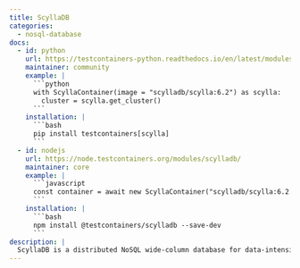 ```yaml
---
title: ScyllaDB
categories:
  - nosql-database
docs:
  - id: python
    url: https://testcontainers-python.readthedocs.io/en/latest/modules/scylla/README.html
    maintainer: community
    example: |
      ```python
      with ScyllaContainer(image = "scylladb/scylla:6.2") as scylla:
        cluster = scylla.get_cluster()
      ```
    installation: |
      ```bash
      pip install testcontainers[scylla]
      ```
  - id: nodejs
    url: https://node.testcontainers.org/modules/scylladb/
    maintainer: core
    example: |
      ```javascript
      const container = await new ScyllaContainer("scylladb/scylla:6.2.0").start();
      ```
    installation: |
      ```bash
      npm install @testcontainers/scylladb --save-dev
      ```
description: |
  ScyllaDB is a distributed NoSQL wide-column database for data-intensive apps that require high performance and low latency.
---
```

